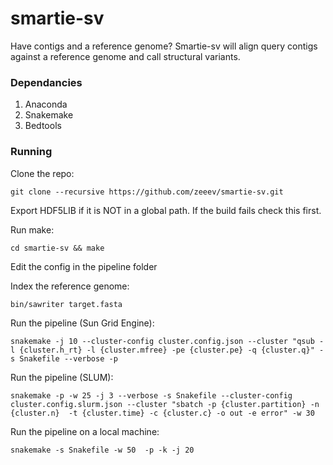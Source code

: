 # smartie-sv

Have contigs and a reference genome? Smartie-sv will align query contigs against a reference genome and call structural variants.  

### Dependancies

1. Anaconda
2. Snakemake
3. Bedtools

### Running

Clone the repo:
``` 
git clone --recursive https://github.com/zeeev/smartie-sv.git
```
Export HDF5LIB if it is NOT in a global path. If the build fails check this first.

Run make:
```
cd smartie-sv && make
```
Edit the config in the pipeline folder

Index the reference genome:

```
bin/sawriter target.fasta
```
Run the pipeline (Sun Grid Engine): 
```
snakemake -j 10 --cluster-config cluster.config.json --cluster "qsub -l {cluster.h_rt} -l {cluster.mfree} -pe {cluster.pe} -q {cluster.q}" -s Snakefile --verbose -p
```

Run the pipeline (SLUM):

```
snakemake -p -w 25 -j 3 --verbose -s Snakefile --cluster-config cluster.config.slurm.json --cluster "sbatch -p {cluster.partition} -n {cluster.n}  -t {cluster.time} -c {cluster.c} -o out -e error" -w 30
```

Run the pipeline on a local machine:

```
snakemake -s Snakefile -w 50  -p -k -j 20
```
 

